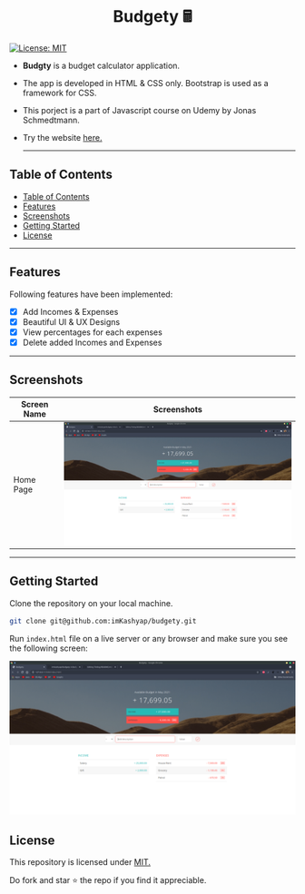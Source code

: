 
<h1 style="text-align:center;">Budgety 🖩 </h1>
  
  [![License: MIT](https://img.shields.io/badge/License-MIT-blue.svg)](https://opensource.org/licenses/MIT)

- **Budgty** is a budget calculator application.
- The app is developed in HTML & CSS only. Bootstrap is used as a framework for CSS.
- This porject is a part of Javascript course on Udemy by Jonas Schmedtmann.
- Try the website [here.](https://imkashyap.github.io/Budgety/)
  
  ***


## Table of Contents
- [Table of Contents](#table-of-contents)
- [Features](#features)
- [Screenshots](#screenshots)
- [Getting Started](#getting-started)
- [License](#license)

***

## Features
Following features have been implemented:

- [x] Add Incomes & Expenses
- [x] Beautiful UI & UX Designs
- [x] View percentages for each expenses
- [x] Delete added Incomes and Expenses
  
***

## Screenshots
|Screen Name | Screenshots |
|---|--|
|Home Page|<img src='./screenshots/ss1.png' width=600px alt='Screenshot of the App'>|

***

## Getting Started
Clone the repository on your local machine.

```bash
git clone git@github.com:imKashyap/budgety.git
```

Run `index.html` file on a live server or any browser and make sure you see the following screen:

![Screenshot of the landing page of Web Server](screenshots/ss1.png)

## License
 This repository is licensed under [MIT.](https://github.com/imKashyap/budgety/blob/main/LICENSE)
 
 Do fork and star :star: the repo if you find it appreciable.
